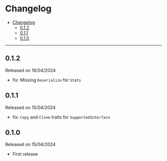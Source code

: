 # Changelog

- [Changelog](#changelog)
  - [0.1.2](#012)
  - [0.1.1](#011)
  - [0.1.0](#010)

---

## 0.1.2

Released on 16/04/2024

- fix: Missing `Deserialize` for `Stats`

## 0.1.1

Released on 15/04/2024

- fix: `Copy` and `Clone` traits for `SupportedInterface`

## 0.1.0

Released on 15/04/2024

- First release
